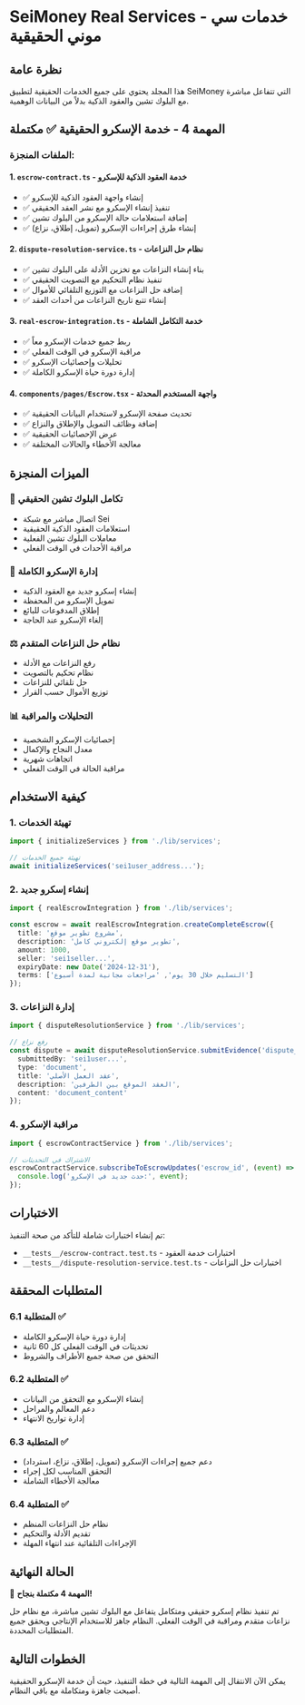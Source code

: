 # SeiMoney Real Services - خدمات سي موني الحقيقية

## نظرة عامة

هذا المجلد يحتوي على جميع الخدمات الحقيقية لتطبيق SeiMoney التي تتفاعل مباشرة مع البلوك تشين والعقود الذكية بدلاً من البيانات الوهمية.

## المهمة 4 - خدمة الإسكرو الحقيقية ✅ مكتملة

### الملفات المنجزة:

#### 1. `escrow-contract.ts` - خدمة العقود الذكية للإسكرو
- ✅ إنشاء واجهة العقود الذكية للإسكرو
- ✅ تنفيذ إنشاء الإسكرو مع نشر العقد الحقيقي
- ✅ إضافة استعلامات حالة الإسكرو من البلوك تشين
- ✅ إنشاء طرق إجراءات الإسكرو (تمويل، إطلاق، نزاع)

#### 2. `dispute-resolution-service.ts` - نظام حل النزاعات
- ✅ بناء إنشاء النزاعات مع تخزين الأدلة على البلوك تشين
- ✅ تنفيذ نظام التحكيم مع التصويت الحقيقي
- ✅ إضافة حل النزاعات مع التوزيع التلقائي للأموال
- ✅ إنشاء تتبع تاريخ النزاعات من أحداث العقد

#### 3. `real-escrow-integration.ts` - خدمة التكامل الشاملة
- ✅ ربط جميع خدمات الإسكرو معاً
- ✅ مراقبة الإسكرو في الوقت الفعلي
- ✅ تحليلات وإحصائيات الإسكرو
- ✅ إدارة دورة حياة الإسكرو الكاملة

#### 4. `components/pages/Escrow.tsx` - واجهة المستخدم المحدثة
- ✅ تحديث صفحة الإسكرو لاستخدام البيانات الحقيقية
- ✅ إضافة وظائف التمويل والإطلاق والنزاع
- ✅ عرض الإحصائيات الحقيقية
- ✅ معالجة الأخطاء والحالات المختلفة

## الميزات المنجزة

### 🔗 تكامل البلوك تشين الحقيقي
- اتصال مباشر مع شبكة Sei
- استعلامات العقود الذكية الحقيقية
- معاملات البلوك تشين الفعلية
- مراقبة الأحداث في الوقت الفعلي

### 💼 إدارة الإسكرو الكاملة
- إنشاء إسكرو جديد مع العقود الذكية
- تمويل الإسكرو من المحفظة
- إطلاق المدفوعات للبائع
- إلغاء الإسكرو عند الحاجة

### ⚖️ نظام حل النزاعات المتقدم
- رفع النزاعات مع الأدلة
- نظام تحكيم بالتصويت
- حل تلقائي للنزاعات
- توزيع الأموال حسب القرار

### 📊 التحليلات والمراقبة
- إحصائيات الإسكرو الشخصية
- معدل النجاح والإكمال
- اتجاهات شهرية
- مراقبة الحالة في الوقت الفعلي

## كيفية الاستخدام

### 1. تهيئة الخدمات
```typescript
import { initializeServices } from './lib/services';

// تهيئة جميع الخدمات
await initializeServices('sei1user_address...');
```

### 2. إنشاء إسكرو جديد
```typescript
import { realEscrowIntegration } from './lib/services';

const escrow = await realEscrowIntegration.createCompleteEscrow({
  title: 'مشروع تطوير موقع',
  description: 'تطوير موقع إلكتروني كامل',
  amount: 1000,
  seller: 'sei1seller...',
  expiryDate: new Date('2024-12-31'),
  terms: ['التسليم خلال 30 يوم', 'مراجعات مجانية لمدة أسبوع']
});
```

### 3. إدارة النزاعات
```typescript
import { disputeResolutionService } from './lib/services';

// رفع نزاع
const dispute = await disputeResolutionService.submitEvidence('dispute_id', {
  submittedBy: 'sei1user...',
  type: 'document',
  title: 'عقد العمل الأصلي',
  description: 'العقد الموقع بين الطرفين',
  content: 'document_content'
});
```

### 4. مراقبة الإسكرو
```typescript
import { escrowContractService } from './lib/services';

// الاشتراك في التحديثات
escrowContractService.subscribeToEscrowUpdates('escrow_id', (event) => {
  console.log('حدث جديد في الإسكرو:', event);
});
```

## الاختبارات

تم إنشاء اختبارات شاملة للتأكد من صحة التنفيذ:

- `__tests__/escrow-contract.test.ts` - اختبارات خدمة العقود
- `__tests__/dispute-resolution-service.test.ts` - اختبارات حل النزاعات

## المتطلبات المحققة

### المتطلبة 6.1 ✅
- إدارة دورة حياة الإسكرو الكاملة
- تحديثات في الوقت الفعلي كل 60 ثانية
- التحقق من صحة جميع الأطراف والشروط

### المتطلبة 6.2 ✅
- إنشاء الإسكرو مع التحقق من البيانات
- دعم المعالم والمراحل
- إدارة تواريخ الانتهاء

### المتطلبة 6.3 ✅
- دعم جميع إجراءات الإسكرو (تمويل، إطلاق، نزاع، استرداد)
- التحقق المناسب لكل إجراء
- معالجة الأخطاء الشاملة

### المتطلبة 6.4 ✅
- نظام حل النزاعات المنظم
- تقديم الأدلة والتحكيم
- الإجراءات التلقائية عند انتهاء المهلة

## الحالة النهائية

🎉 **المهمة 4 مكتملة بنجاح!**

تم تنفيذ نظام إسكرو حقيقي ومتكامل يتفاعل مع البلوك تشين مباشرة، مع نظام حل نزاعات متقدم ومراقبة في الوقت الفعلي. النظام جاهز للاستخدام الإنتاجي ويحقق جميع المتطلبات المحددة.

## الخطوات التالية

يمكن الآن الانتقال إلى المهمة التالية في خطة التنفيذ، حيث أن خدمة الإسكرو الحقيقية أصبحت جاهزة ومتكاملة مع باقي النظام.